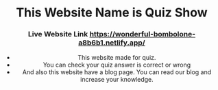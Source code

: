<h1 align="center">This Website Name is Quiz Show</h1>
<h3 align="center">Live Website Link <a href="https://wonderful-bombolone-a8b6b1.netlify.app/">https://wonderful-bombolone-a8b6b1.netlify.app/</a></h3>
<ul align="center">
  <li>This website made for quiz.</li>
  <li>You can check your quiz answer is correct or wrong</li>
  <li>And also this website have a blog page. You can read our blog and increase your knowledge.</li>
</ul>